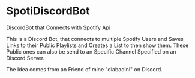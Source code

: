 # SpotiDiscordBot
 DiscordBot that Connects with Spotify Api

This is a Discord Bot, that connects to multiple Spotify Users and Saves Links to their Public Playlists and Creates a List to then show them.
These Public ones can also be send to an Specific Channel Specified on an Discord Server.

The Idea comes from an Friend of mine "dlabadini" on Discord.